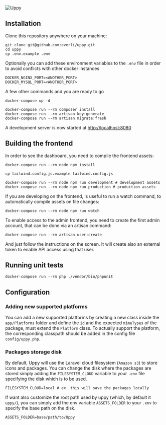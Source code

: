![Uppy](https://banners.beyondco.de/Uppy.png?theme=light&packageManager=composer&packageName=create-project+everli%2Fuppy&pattern=architect&style=style_1&description=mobile+apps+distribution+platform&md=1&showWatermark=0&fontSize=125px&images=device-mobile)

## Installation

Clone this repository anywhere on your machine:

```shell script
git clone git@github.com:everli/uppy.git
cd uppy
cp .env.example .env 
```

Optionally you can add these environment variables to the `.env` file in order to avoid conflicts with other docker instances

```dotenv
DOCKER_NGINX_PORT=<ANOTHER_PORT>
DOCKER_MYSQL_PORT=<ANOTHER_PORT>
```

A few other commands and you are ready to go

```shell script
docker-compose up -d

docker-compose run --rm composer install
docker-compose run --rm artisan key:generate
docker-compose run --rm artisan migrate:fresh
```

A development server is now started at [http://localhost:8080](http://localhost:8080)

## Building the frontend

In order to see the dashboard, you need to compile the frontend assets:
```shell script
docker-compose run --rm node npm install

cp tailwind.config.js.example tailwind.config.js

docker-compose run --rm node npm run development # development assets
docker-compose run --rm node npm run production # production assets
```

If you are developing on the frontend, is useful to run a watch command, to automatically compile assets on file changes:
```shell script
docker-compose run --rm node npm run watch
```

To enable access to the admin frontend, you need to create the first admin account, that can be done via an artisan command:
```shell script
docker-compose run --rm artisan user:create
```
And just follow the instructions on the screen. It will create also an external token to enable API access using that user.

## Running unit tests
```shell script
docker-compose run --rm php ./vendor/bin/phpunit
```

## Configuration

### Adding new supported platforms

You can add a new supported platforms by creating a new class inside the `app/Platforms` folder and define the `id` and the expected `mimeTypes` of the package, must extend the `Platform` class.
To actually support the platform, the corresponding classpath should be added in the config file `config/uppy.php`.

### Packages storage disk
By default, Uppy will use the Laravel cloud filesystem (`Amazon s3`) to store icons and packages.
You can change the disk where the packages are stored simply adding the `FILESYSTEM_CLOUD` variable to your `.env` file specifying the disk which is to be used.

```dotenv
FILESYSTEM_CLOUD=local # ex. this will save the packages locally
```

If want also customize the root path used by uppy (which, by default it `uppy/`), you can simply add the env variable `ASSETS_FOLDER` to your `.env` to specify the base path on the disk.

```dotenv
ASSETS_FOLDER=base/path/to/Uppy
```

